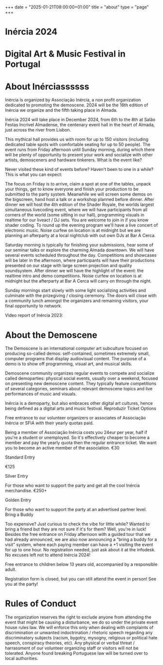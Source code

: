+++
date = "2025-01-21T08:00:00+01:00"
title = "about"
type = "page"
+++

# Inércia 2024

# Digital Art & Music Festival in Portugal

# About Inérciassssss

Inércia is organized by Associação Inércia, a non profit organization dedicated to promoting the demoscene. 2024 will be the 16th edition of Inércia we organize and the fifth taking place in Almada.

Inércia 2024 will take place in December 2024, from 6th to the 8th at Salão Festas Incrível Almadense, the centenary event hall in the heart of Almada, just across the river from Lisbon.

This mythical hall provides us with room for up to 150 visitors (including dedicated table spots with comfortable seating for up to 50 people). The event runs from Friday afternoon until Sunday morning, during which there will be plenty of opportunity to present your work and socialize with other artists, demosceners and hardware tinkerers.
What is the event like?

Never visited these kind of events before? Haven't been to one in a while? This is what you can expect:

The focus on Friday is to arrive, claim a spot at one of the tables, unpack your things, get to know everyone and finish your production to be submitted to the party system. Meanwhile we will screen some demos on the bigscreen, hand host a talk or a workshop planned before dinner. After dinner we will host the 4th edition of the Shader Royale, the worlds largest simultaneous livecoding event, where we will have participants from all corners of the world (some sitting in our hall), programming visuals in realtime for our liveact / DJ sets. You are welcome to join in if you know shader coding. To round up the evening program we'll have a live concert of electronic music. Noise curfew on location is at midnight but we are planning an afterparty at a local nightclub with out own DJs at Bar A Cerca.

Saturday morning is typically for finishing your submissions, hear some of our seminar talks or explore the charming Almada downtown.
We will have several events scheduled throughout the day. Competitions and showcases will be later in the afternoon, where participants will have their productions presented on our stage with large screen projection and quality soundsystem. After dinner we will have the highlight of the event: the realtime intro and demo competitions. Noise curfew on location is at midnight but the afterparty at Bar A Cerca will carry on through the night.

Sunday mornings start slowly with some light socializing activities and culminate with the prizegiving / closing ceremony. The doors will close with a community lunch amongst the organizers and remaining visitors, your final opportunity to network.

Video report of Inércia 2023:

# About the Demoscene

The Demoscene is an international computer art subculture focused on producing so-called demos: self-contained, sometimes extremely small, computer programs that display audiovisual content. The purpose of a demo is to show off programming, visual art, and musical skills.

Demoscene community organizes regular events to compete and socialize called demoparties: physical social events, usually over a weekend, focused on presenting new demoscene content. They typically feature competitions of several categories, seminars about relevant demoscene topics and live performances of music and visuals.

Inércia is a demoparty, but also embraces other digital art cultures, hence being defined as a digital arts and music festival.
Reproduzir
Ticket Options

Free entrance to our volunteer organizers or associates of Associação Inércia or SFIA with their yearly quotas paid.

Being a member of Associação Inércia costs you 24eur per year, half if you're a student or unemployed. So it's effectively cheaper to become a member and pay the yearly quota then the regular entrance ticket. We want you to become an active member of the association.
€30

Standard Entry

€125

Silver Entry

For those who want to support the party and get all the cool Inércia merchandise.
€250+

Golden Entry

For those who want to support the party at an advertised partner level.
Bring a Buddy

Too expensive? Just curious to check the vibe for little while? Wanted to bring a friend but they are not sure if it's for them? Well, you're in luck! Besides the free entrance on Friday afternoon with a guided tour that we had already announced, we are also now announcing a "bring a buddy for a visit" system, where each paying member can have a +1 visiting the event for up to one hour. No registration needed, just ask about it at the infodesk. No excuses left not to attend Inércia 2024!

Free entrance to children below 13 years old, accompanied by a responsible adult.

Registration form is closed, but you can still attend the event in person! See you at the party!

# Rules of Conduct

The organization reserves the right to exclude anyone from attending the event that might be causing a disturbance, we do so under the private event house rules law. We will enforce this only when dealing with complaints of discrimination or unwanted indoctrination / rhetoric speech regarding any discriminatory subjects (racism, bygotry, mysogny, religious or political hate speech, conspiracy theories, etc). Any physical or verbal threat / harrassment of our volunteer organizing staff or visitors will not be tolerated. Anyone found breaking Portuguese law will be turned over to local authorities.
